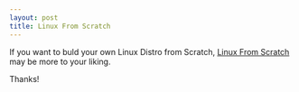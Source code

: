 ```yaml
---
layout: post
title: Linux From Scratch
---
```


If you want to buld your own Linux Distro from Scratch, [Linux From Scratch](http://www.linuxfromscratch.org/lfs/) may be more to your liking.

Thanks!

